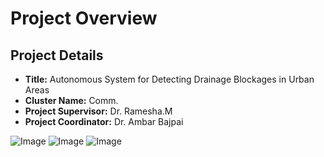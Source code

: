 # Project Overview 

## Project Details
- **Title:** Autonomous System for Detecting Drainage Blockages in Urban Areas
- **Cluster Name:** Comm.
- **Project Supervisor:** Dr. Ramesha.M  
- **Project Coordinator:** Dr. Ambar Bajpai  



![Image](https://github.com/user-attachments/assets/9a683f10-51ab-4fdf-95b4-cf5ff94e2d5d)
![Image](https://github.com/user-attachments/assets/4d705462-70c0-4836-9dd8-9098c136763d)
![Image](https://github.com/user-attachments/assets/80816bcb-8da8-4ae0-8fe0-8ea5f5fb2bc2)
